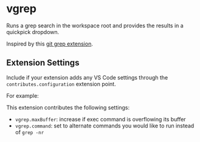 # vgrep

Runs a grep search in the workspace root and provides the results in a quickpick dropdown.

Inspired by this [git grep extension](https://github.com/kawamurakazushi/vscode-grep).

## Extension Settings

Include if your extension adds any VS Code settings through the `contributes.configuration` extension point.

For example:

This extension contributes the following settings:

* `vgrep.maxBuffer`: increase if exec command is overflowing its buffer
* `vgrep.command`: set to alternate commands you would like to run instead of `grep -nr`
